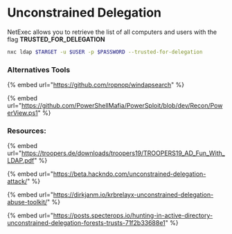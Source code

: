 # Unconstrained Delegation

NetExec allows you to retrieve the list of all computers and users with the flag **TRUSTED\_FOR\_DELEGATION**

```bash
nxc ldap $TARGET -u $USER -p $PASSWORD --trusted-for-delegation
```

### Alternatives Tools

{% embed url="https://github.com/ropnop/windapsearch" %}

{% embed url="https://github.com/PowerShellMafia/PowerSploit/blob/dev/Recon/PowerView.ps1" %}

### Resources:

{% embed url="https://troopers.de/downloads/troopers19/TROOPERS19_AD_Fun_With_LDAP.pdf" %}

{% embed url="https://beta.hackndo.com/unconstrained-delegation-attack/" %}

{% embed url="https://dirkjanm.io/krbrelayx-unconstrained-delegation-abuse-toolkit/" %}

{% embed url="https://posts.specterops.io/hunting-in-active-directory-unconstrained-delegation-forests-trusts-71f2b33688e1" %}
